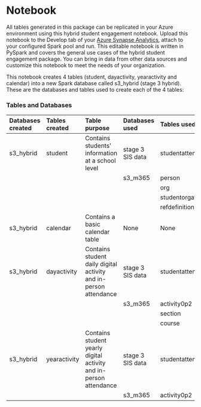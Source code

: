 # Notebook
All tables generated in this package can be replicated in your Azure environment using this hybrid student engagement notebook. Upload this notebook to the Develop tab of your [Azure Synapse Analytics](https://azure.microsoft.com/en-us/services/synapse-analytics/), attach to your configured Spark pool and run. This editable notebook is written in PySpark and covers the general use cases of the hybrid student engagement package. You can bring in data from other data sources and customize this notebook to meet the needs of your organization.

This notebook creates 4 tables (student, dayactivity, yearactivity and calendar) into a new Spark database called s3_hybrid (stage 3 hybrid). These are the databases and tables used to create each of the 4 tables:


### Tables and Databases
| Databases created | Tables created | Table purpose | Databases used   | Tables used
| :------------- | :---------- | :---------- |:---------- | :---------- |
| s3_hybrid | student  |  Contains students' information at a school level | stage 3 SIS data | studentattendance |
| |   | |  s3_m365 | person |
| |   | | | org |
| |   | | | studentorgaffiliation |
| |   | | | refdefinition |
| s3_hybrid | calendar  | Contains a basic calendar table | None | None |
| s3_hybrid | dayactivity | Contains student daily digital activity and in-person attendance | stage 3 SIS data  | studentattendance |
| |   | | s3_m365 | activity0p2 |
| |   |  | | section |
| |   | |  | course |
| s3_hybrid | yearactivity  | Contains student yearly digital activity and in-person attendance |  stage 3 SIS data | studentattendance |
|  |  |  | s3_m365 | activity0p2 |
